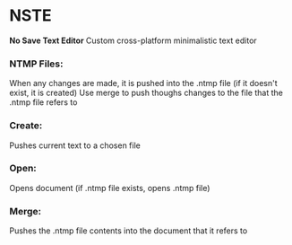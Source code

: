 # NSTE
**No Save Text Editor**
Custom cross-platform minimalistic text editor

### NTMP Files:
When any changes are made, it is pushed into the .ntmp file (if it doesn't exist, it is created)
Use merge to push thoughs changes to the file that the .ntmp file refers to

### Create:
Pushes current text to a chosen file

### Open:
Opens document (if .ntmp file exists, opens .ntmp file)

### Merge:
Pushes the .ntmp file contents into the document that it refers to
